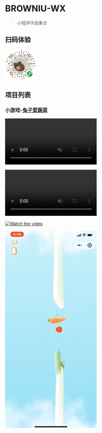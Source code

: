 # BROWNIU-WX

> 小程序作品集合

## 扫码体验

<img src="./mdStatic/wxapp-crcode.jpg" alt="小程序二维码" style="height: 100px;width: 100px;">


## 项目列表

### 小游戏-[兔子爱蔬菜]()

<video src="./mdStatic/game-tzasc.mp4" muted></video>

<video autoplay="" loop="" src="./mdStatic/game-tzasc.mp4"></video>

[![Watch the video](https://raw.github.com/GabLeRoux/WebMole/master/ressources/WebMole_Youtube_Video.png)](http://youtu.be/vt5fpE0bzSY)

![demo](./mdStatic/game-tzasc.gif)

